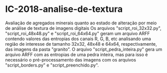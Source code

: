 # IC-2018-analise-de-textura
Avaliação de agregados minerais quanto ao estado de alteração por meio de análise de textura de imagens digitais
Os arquivos "script_roi_32x32.py", "script_roi_48x48.py" e "script_roi_64x64.py" geram um arquivo ARFF contendo valores das entropias dos canais R, G, B, etc analisando uma região de interesse de tamanho 32x32, 48x48 e 64x64, respectivamente, das imagens da pasta "granito".
O arquivo "script_pedra_inteira.py" gera um arquivo ARFF com as entropias de uma pedra inteira, mas para isso é necessário o pré-processamento das imagens com os arquivos "script_borders.py" e "script_preenchido.py".
